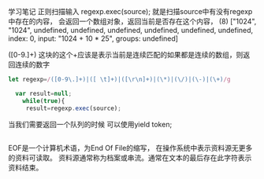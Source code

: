 学习笔记
正则扫描输入
regexp.exec(source);
就是扫描source中有没有regexp中存在的内容，
会返回一个数组对象，返回当前是否存在这个内容，
(8) ["1024", "1024", undefined, undefined, undefined, undefined, undefined, undefined, index: 0, input: "1024 + 10 * 25", groups: undefined]

([0-9\.]+) 
这块的这个+应该是表示当前是连续匹配的如果都是连续的数组，则返回连续的数字

```js
let regexp=/([0-9\.]+)|([ \t]+)|([\r\n]+)|(\*)|(\/)|(\-)|(\+)/g

  var result=null;
    while(true){
     result=regexp.exec(source);
```
当我们需要返回一个队列的时候 可以使用yield token;
```js
```
EOF是一个计算机术语，为End Of File的缩写，
在操作系统中表示资料源无更多的资料可读取。
资料源通常称为档案或串流。通常在文本的最后存在此字符表示资料结束。



